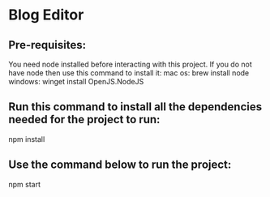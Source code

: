 # Blog Editor 

## Pre-requisites:
You need node installed before interacting with this project. 
If you do not have node then use this command to install it:
mac os: brew install node
windows: winget install OpenJS.NodeJS

## Run this command to install all the dependencies needed for the project to run:
npm install 

## Use the command below to run the project:
npm start 